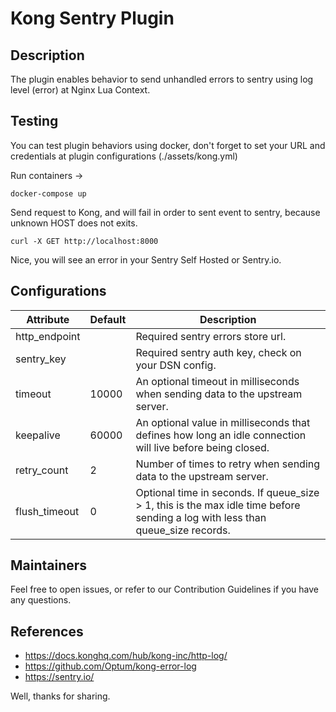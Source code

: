 # Kong Sentry Plugin

## Description
The plugin enables behavior to send unhandled errors to sentry using log level (error) at Nginx Lua Context.


## Testing
You can test plugin behaviors using docker, don't forget to set your URL and credentials at plugin configurations (./assets/kong.yml)

Run containers ->

```docker-compose up```

Send request to Kong, and will fail in order to sent event to sentry, because unknown HOST does not exits.

```curl -X GET http://localhost:8000```

Nice, you will see an error in your Sentry Self Hosted or Sentry.io.

## Configurations

| Attribute | Default | Description |
|-|-|-|
| http_endpoint | | Required sentry errors store url. |
| sentry_key | | Required sentry auth key, check on your DSN config. |
| timeout | 10000 | An optional timeout in milliseconds when sending data to the upstream server. |
| keepalive | 60000 | An optional value in milliseconds that defines how long an idle connection will live before being closed.|
| retry_count | 2 | Number of times to retry when sending data to the upstream server. |
| flush_timeout | 0 | Optional time in seconds. If queue_size > 1, this is the max idle time before sending a log with less than queue_size records. |

## Maintainers

Feel free to open issues, or refer to our Contribution Guidelines if you have any questions.

## References 

- https://docs.konghq.com/hub/kong-inc/http-log/
- https://github.com/Optum/kong-error-log
- https://sentry.io/

Well, thanks for sharing.